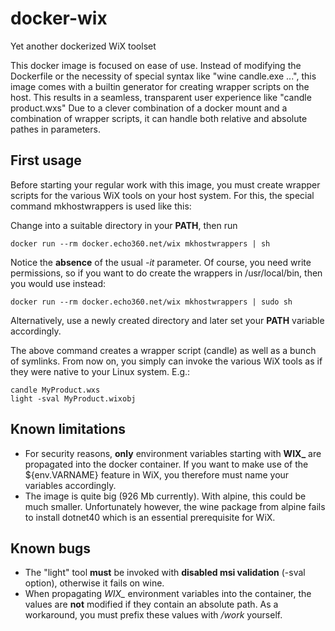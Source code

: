 # docker-wix
Yet another dockerized WiX toolset

This docker image is focused on ease of use. Instead of
modifying the Dockerfile or the necessity of special syntax like
"wine candle.exe ...", this image comes with a builtin generator
for creating wrapper scripts on the host. This results in a seamless,
transparent user experience like "candle product.wxs" Due to a clever
combination of a docker mount and a combination of wrapper scripts,
it can handle both relative and absolute pathes in parameters.

## First usage
Before starting your regular work with this image, you must create
wrapper scripts for the various WiX tools on your host system.
For this, the special command mkhostwrappers is used like this:

Change into a suitable directory in your **PATH**, then run
```
docker run --rm docker.echo360.net/wix mkhostwrappers | sh
```
Notice the **absence** of the usual *-it* parameter. Of course, you need write
permissions, so if you want to do create the wrappers in /usr/local/bin, then
you would use instead:
```
docker run --rm docker.echo360.net/wix mkhostwrappers | sudo sh
```
Alternatively, use a newly created directory and later set your **PATH** variable
accordingly.

The above command creates a wrapper script (candle) as well as a bunch of symlinks.
From now on, you simply can invoke the various WiX tools as if they were native
to your Linux system. E.g.:
```
candle MyProduct.wxs
light -sval MyProduct.wixobj
```
## Known limitations
* For security reasons, **only** environment variables starting with **WIX_** are
propagated into the docker container. If you want to make use of the ${env.VARNAME}
feature in WiX, you therefore must name your variables accordingly.
* The image is quite big (926 Mb currently). With alpine, this could be much smaller.
Unfortunately however, the wine package from alpine fails to install dotnet40 which is
an essential prerequisite for WiX.

## Known bugs
* The "light" tool **must** be invoked with **disabled msi validation** (-sval option),
otherwise it fails on wine.
* When propagating *WIX_* environment variables into the container, the values are **not**
modified if they contain an absolute path. As a workaround, you must prefix these values
with */work* yourself.
